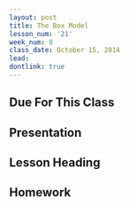 ```yaml
---
layout: post
title: The Box Model
lesson_num: '21'
week_num: 8
class_date: October 15, 2014
lead: 
dontlink: true
---
```


## Due For This Class

## Presentation

## Lesson Heading
  
## Homework
